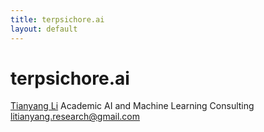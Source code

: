 ```yaml
---
title: terpsichore.ai
layout: default
---
```

# terpsichore.ai
[Tianyang Li](https://scholar.google.com/citations?user=97z68gkAAAAJ&hl=en)
Academic AI and Machine Learning Consulting
<litianyang.research@gmail.com>
